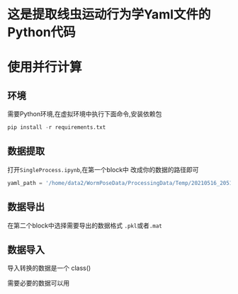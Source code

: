 # 这是提取线虫运动行为学Yaml文件的Python代码
# 使用并行计算

## 环境
需要Python环境,在虚拟环境中执行下面命令,安装依赖包


```python
pip install -r requirements.txt
```


## 数据提取
打开`SingleProcess.ipynb`,在第一个block中 改成你的数据的路径即可

```python
yaml_path = '/home/data2/WormPoseData/ProcessingData/Temp/20210516_2051_w1.yaml'
```


## 数据导出
在第二个block中选择需要导出的数据格式 `.pkl`或者`.mat`



## 数据导入
导入转换的数据是一个 class()



需要必要的数据可以用